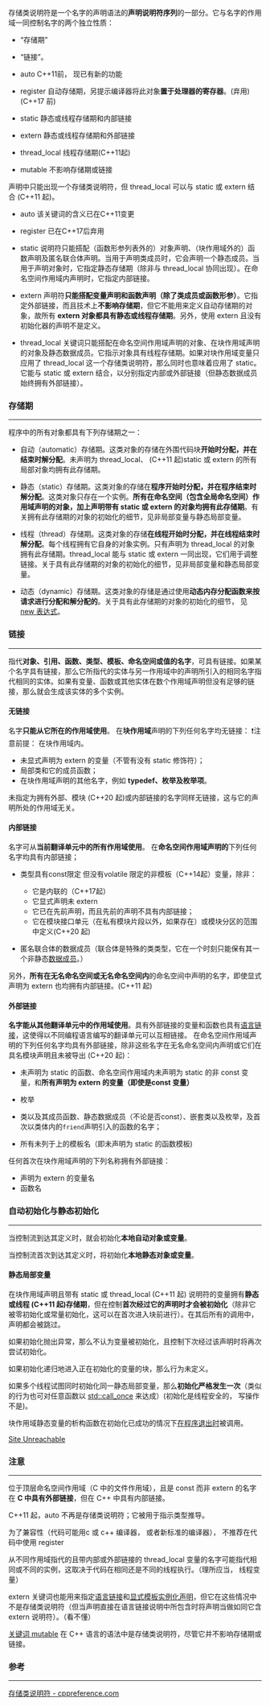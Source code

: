 存储类说明符是一个名字的声明语法的**声明说明符序列**的一部分。它与名字的作用域一同控制名字的两个独立性质： 
- “存储期”
- “链接”。 

- auto C++11前， 现已有新的功能
- register 自动存储期，另提示编译器将此对象**置于处理器的寄存器**。(弃用) (C++17 前)
- static 静态或线程存储期和内部链接
- extern 静态或线程存储期和外部链接
- thread_local 线程存储期(C++11起)
- mutable 不影响存储期或链接

声明中只能出现一个存储类说明符，但 thread_local 可以与 static 或 extern 结合 (C++11 起)。 

- auto 该关键词的含义已在C++11变更

- register 已在C++17后弃用

- static 说明符只能搭配（函数形参列表外的）对象声明、（块作用域外的）函数声明及匿名联合体声明。当用于声明类成员时，它会声明一个静态成员。当用于声明对象时，它指定静态存储期（除非与 thread_local 协同出现）。在命名空间作用域内声明时，它指定内部链接。

- extern 声明符**只能搭配变量声明和函数声明（除了类成员或函数形参）**。它指定外部链接，而且技术上**不影响存储期**，但它不能用来定义自动存储期的对象，故所有 **extern 对象都具有静态或线程存储期**。另外，使用 extern 且没有初始化器的声明不是定义。

- thread_local 关键词只能搭配在命名空间作用域声明的对象、在块作用域声明的对象及静态数据成员。它指示对象具有线程存储期。如果对块作用域变量只应用了 thread_local 这一个存储类说明符，那么同时也意味着应用了 static。它能与 static 或 extern 结合，以分别指定内部或外部链接（但静态数据成员始终拥有外部链接）。

### 存储期
---
程序中的所有对象都具有下列存储期之一： 
- 自动（automatic）存储期。这类对象的存储在外围代码块**开始时分配，并在结束时解分配**。未声明为 thread_local、 (C++11 起)static 或 extern 的所有局部对象均拥有此存储期。 

- 静态（static）存储期。这类对象的存储在**程序开始时分配，并在程序结束时解分配**。这类对象只存在一个实例。**所有在命名空间（包含全局命名空间）作用域声明的对象，加上声明带有 static 或 extern 的对象均拥有此存储期**。有关拥有此存储期的对象的初始化的细节，见非局部变量与静态局部变量。 

- 线程（thread）存储期。这类对象的存储**在线程开始时分配，并在线程结束时解分配**。每个线程拥有它自身的对象实例。只有声明为 thread_local 的对象拥有此存储期。thread_local 能与 static 或 extern 一同出现，它们用于调整链接。关于具有此存储期的对象的初始化的细节，见非局部变量和静态局部变量。

- 动态（dynamic）存储期。这类对象的存储是通过使用**动态内存分配函数来按请求进行分配和解分配的**。关于具有此存储期的对象的初始化的细节， 见 [new 表达式](https://zh.cppreference.com/w/cpp/language/new "cpp/language/new")。

### 链接
---
指代**对象、引用、函数、类型、模板、命名空间或值的名字**，可具有链接。如果某个名字具有链接，那么它所指代的实体与另一作用域中的声明所引入的相同名字指代相同的实体。如果有变量、函数或其他实体在数个作用域声明但没有足够的链接，那么就会生成该实体的多个实例。 

#### 无链接
名字**只能从它所在的作用域使用**。 在**块作用域**声明的下列任何名字均无链接：
❗注意前提： 在块作用域内。
- 未显式声明为 extern 的变量（不管有没有 static 修饰符）；
- 局部类和它的成员函数；
- 在块作用域声明的其他名字，例如 **typedef、枚举及枚举项**。 

未指定为拥有外部、模块 (C++20 起)或内部链接的名字同样无链接，这与它的声明所处的作用域无关。 

#### 内部链接
名字可从**当前翻译单元中的所有作用域使用**。 在**命名空间作用域声明的**下列任何名字均具有内部链接； 

- 类型具有const限定 但没有volatile 限定的非模板（C++14起）变量，除非：
  - 它是内联的（C++17起）
  - 它显式声明未 extern
  - 它已在先前声明，而且先前的声明不具有内部链接；
  - 它在模块接口单元（在私有模块片段以外，如果存在）或模块分区的范围中定义(C++20 起)
  
- 匿名联合体的数据成员（联合体是特殊的类类型，它在一个时刻只能保有其一个非静态[数据成员](https://zh.cppreference.com/w/cpp/language/data_members "cpp/language/data members")。）

另外，**所有在无名命名空间或无名命名空间内**的命名空间中声明的名字，即使显式声明为 extern 也均拥有内部链接。(C++11 起)

#### 外部链接
**名字能从其他翻译单元中的作用域使用**。具有外部链接的变量和函数也具有[语言链接](https://zh.cppreference.com/w/cpp/language/language_linkage "cpp/language/language linkage")，这使得以不同编程语言编写的翻译单元可以互相链接。 在命名空间作用域声明的下列任何名字均具有外部链接，除非这些名字在无名命名空间内声明或它们在具名模块声明且未被导出 (C++20 起)：

- 未声明为 static 的函数、命名空间作用域内未声明为 static 的非 const 变量，和**所有声明为 extern 的变量（即使是const 变量）**

- 枚举

- 类以及其成员函数、静态数据成员（不论是否const）、嵌套类以及枚举，及首次以类体内的`friend`声明引入的函数的名字；

- 所有未列于上的模板名（即未声明为 static 的函数模板)

任何首次在块作用域声明的下列名称拥有外部链接：
- 声明为 extern 的变量名
- 函数名



### 自动初始化与静态初始化
---
当控制流到达其定义时，就会初始化**本地自动对象或变量**。 

当控制流首次到达其定义时，将初始化**本地静态对象或变量**。

#### 静态局部变量
在块作用域声明且带有 static 或 thread_local (C++11 起) 说明符的变量拥有**静态或线程 (C++11 起)存储期**，但在控制**首次经过它的声明时才会被初始化**（除非它被零初始化或常量初始化，这可以在首次进入块前进行）。在其后所有的调用中，声明都会被跳过。

如果初始化抛出异常，那么不认为变量被初始化，且控制下次经过该声明时将再次尝试初始化。

如果初始化递归地进入正在初始化的变量的块，那么行为未定义。 

如果多个线程试图同时初始化同一静态局部变量，那么**初始化严格发生一次**（类似的行为也可对任意函数以 [std::call_once](https://zh.cppreference.com/w/cpp/thread/call_once "cpp/thread/call once") 来达成）(初始化是线程安全的， 写操作不是)。

块作用域静态变量的析构函数在初始化已成功的情况下[在程序退出时](https://zh.cppreference.com/w/cpp/utility/program/exit "cpp/utility/program/exit")被调用。

[Site Unreachable](https://www.cnblogs.com/MinPage/p/14613364.html)
### 注意
---
位于顶层命名空间作用域（C 中的文件作用域），且是 const 而非 extern 的名字在 **C 中具有外部链接**，但在 C++ 中具有内部链接。

C++11 起，auto 不再是存储类说明符；它被用于指示类型推导。

为了兼容性（代码可能用c 或 c++ 编译器， 或者新标准的编译器）， 不推荐在代码中使用 register 

从不同作用域指代的且带内部或外部链接的 thread_local 变量的名字可能指代相同或不同的实例，这取决于代码在相同还是不同的线程执行。（理所应当， 线程变量）

extern 关键词也能用来指定[语言链接](https://zh.cppreference.com/w/cpp/language/language_linkage "cpp/language/language linkage")和[显式模板实例化声明](https://zh.cppreference.com/w/cpp/language/class_template "cpp/language/class template")，但它在这些情况中不是存储类说明符（但当声明直接在语言链接说明中所包含时将声明当做如同它含 extern 说明符）。（看不懂）

[关键词 mutable](https://zh.cppreference.com/w/cpp/language/cv "cpp/language/cv") 在 C++ 语言的语法中是存储类说明符，尽管它并不影响存储期或链接。


### 参考
---
[存储类说明符 - cppreference.com](https://zh.cppreference.com/w/cpp/language/storage_duration#.E5.AD.98.E5.82.A8.E6.9C.9F)